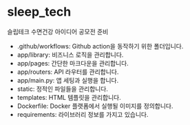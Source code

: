 # sleep_tech
슬립테크 수면건강 아이디어 공모전 준비

- .github/workflows: Github action을 동작하기 위한 폴더입니다.
- app/library: 비즈니스 로직을 관리합니다.
- app/pages: 간단한 마크다운을 관리합니다.
- app/routers: API 라우터를 관리합니다.
- app/main.py: 앱 세팅과 실행을 합니다.
- static: 정적인 파일들을 관리합니다.
- templates: HTML 템플릿을 관리합니다.
- Dockerfile: Docker 플랫폼에서 실행될 이미지를 정의합니다.
- requirements: 라이브러리 정보를 가지고 있습니다.